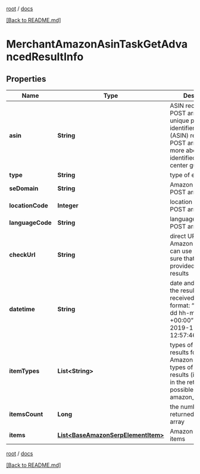 [root](./../ "root") / [docs](./ "docs")

[[Back to README.md]](./../README.md "[Back to README.md]")

# MerchantAmazonAsinTaskGetAdvancedResultInfo

## Properties

| Name | Type | Description | Notes |
|------------ | ------------- | ------------- | -------------|
|**asin** | **String** | ASIN received in a POST array the unique product identifier in Amazon (ASIN) received in a POST array learn more about the identified in this help center guide |  [optional] |
|**type** | **String** | type of element |  [optional] |
|**seDomain** | **String** | Amazon domain in a POST array |  [optional] |
|**locationCode** | **Integer** | location code in a POST array |  [optional] |
|**languageCode** | **String** | language code in a POST array |  [optional] |
|**checkUrl** | **String** | direct URL to Amazon results you can use it to make sure that we provided accurate results |  [optional] |
|**datetime** | **String** | date and time when the result was received in the UTC format: “yyyy-mm-dd hh-mm-ss +00:00” example: 2019-11-15 12:57:46 +00:00 |  [optional] |
|**itemTypes** | **List&lt;String&gt;** | types of search results found on Amazon contains types of all search results (items) found in the returned SERP possible item types: amazon_product_info |  [optional] |
|**itemsCount** | **Long** | the number of results returned in the items array |  [optional] |
|**items** | [**List&lt;BaseAmazonSerpElementItem&gt;**](BaseAmazonSerpElementItem.md) | Amazon product info items |  [optional] |

[root](./../ "root") / [docs](./ "docs")

[[Back to README.md]](./../README.md "[Back to README.md]")